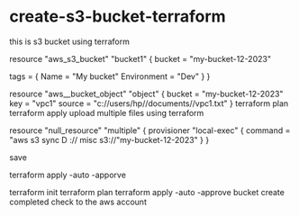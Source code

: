 # create-s3-bucket-terraform
this is s3 bucket using terraform



resource "aws_s3_bucket" "bucket1" {
  bucket = "my-bucket-12-2023"

  tags = {
    Name        = "My bucket"
    Environment = "Dev"
  }
}

resource "aws__bucket_object" "object"  {
bucket  = "my-bucket-12-2023"
key =  "vpc1"
source = "c://users/hp//documents//vpc1.txt"
}
terraform plan
terraform apply
upload multiple files using terraform

resource "null_resource" "multiple" {
  provisioner "local-exec" {
    command = "aws s3 sync D :// misc s3://"my-bucket-12-2023"
  }
}

save

terraform apply -auto -apporve

















terraform init
terraform plan
terraform apply -auto -approve
bucket create completed check to the aws account

